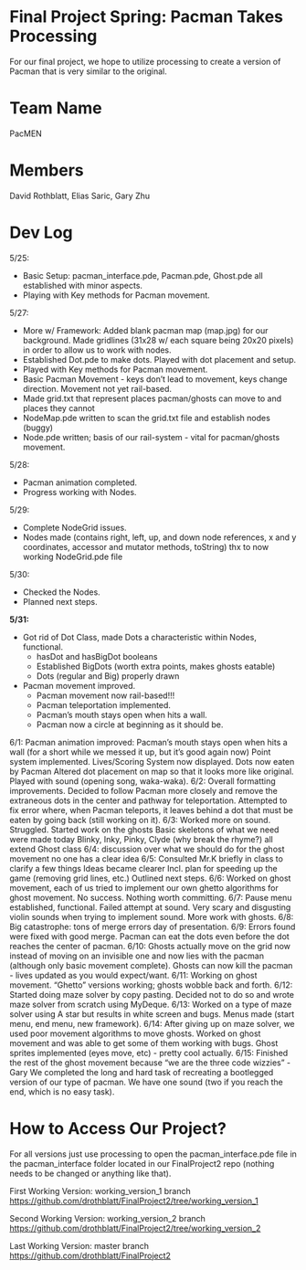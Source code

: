 # Final Project Spring: Pacman Takes Processing
For our final project, we hope to utilize processing to create a version of Pacman that is very similar to the original. 

Team Name
=======
PacMEN


Members
=======
David Rothblatt, Elias Saric, Gary Zhu


Dev Log
=======

5/25:
  - Basic Setup: pacman_interface.pde, Pacman.pde, Ghost.pde all established with minor aspects. 
  - Playing with Key methods for Pacman movement. 

5/27: 
  - More w/ Framework: Added blank pacman map (map.jpg) for our background. Made gridlines (31x28 w/ each square being 20x20       pixels) in order to allow us to work with nodes. 
  - Established Dot.pde to make dots. Played with dot placement and setup. 
  - Played with Key methods for Pacman movement. 
  - Basic Pacman Movement - keys don’t lead to movement, keys change direction. Movement not yet rail-based. 
  - Made grid.txt that represent places pacman/ghosts can move to and places they cannot
  - NodeMap.pde written to scan the grid.txt file and establish nodes (buggy)
  - Node.pde written; basis of our rail-system - vital for pacman/ghosts movement. 

5/28:
  - Pacman animation completed. 
  - Progress working with Nodes.

5/29:
  - Complete NodeGrid issues. 
  - Nodes made (contains right, left, up, and down node references, x and y coordinates, accessor and mutator methods,           toString) thx to now working NodeGrid.pde file 

5/30:
  - Checked the Nodes. 
  - Planned next steps. 

<b> 5/31: </b>
- Got rid of Dot Class, made Dots a characteristic within Nodes, functional. 
    - hasDot and hasBigDot booleans
    - Established BigDots (worth extra points, makes ghosts eatable)
    - Dots (regular and Big) properly drawn 
- Pacman movement improved. 
    - Pacman movement now rail-based!!! 
    - Pacman teleportation implemented. 
    - Pacman’s mouth stays open when hits a wall. 
    - Pacman now a circle at beginning as it should be. 

6/1:
Pacman animation improved:
Pacman’s mouth stays open when hits a wall (for a short while we messed it up, but it’s good again now)
Point system implemented. 
Lives/Scoring System now displayed. 
Dots now eaten by Pacman
Altered dot placement on map so that it looks more like original. 
Played with sound (opening song, waka-waka).
6/2:
Overall formatting improvements. 
Decided to follow Pacman more closely and remove the extraneous dots in the center and pathway for teleportation. 
Attempted to fix error where, when Pacman teleports, it leaves behind a dot that must be eaten by going back (still working on it).
6/3:
Worked more on sound. Struggled. 
Started work on the ghosts 
Basic skeletons of what we need were made today
Blinky, Inky, Pinky, Clyde (why break the rhyme?) all extend Ghost class
6/4:
discussion over what we should do for the ghost movement
no one has a clear idea
6/5:
Consulted Mr.K briefly in class to clarify a few things
Ideas became clearer 
Incl. plan for speeding up the game (removing grid lines, etc.)
Outlined next steps. 
6/6:
Worked on ghost movement, each of us tried to implement our own ghetto algorithms for ghost movement. No success. Nothing worth committing. 
6/7:
Pause menu established, functional.
Failed attempt at sound.
Very scary and disgusting violin sounds when trying to implement sound.
More work with ghosts.
6/8:
Big catastrophe: tons of merge errors day of presentation.
6/9:
Errors found were fixed with good merge.
Pacman can eat the dots even before the dot reaches the center of pacman.
6/10:
Ghosts actually move on the grid now instead of moving on an invisible one and now lies with the pacman (although only basic movement complete).
Ghosts can now kill the pacman - lives updated as you would expect/want. 
6/11:
Working on ghost movement. 
“Ghetto” versions working; ghosts wobble back and forth. 
6/12:
Started doing maze solver by copy pasting.
Decided not to do so and wrote maze solver from scratch using MyDeque.
6/13:
Worked on a type of maze solver using A star but results in white screen and bugs.
Menus made (start menu, end menu, new framework).
6/14:
After giving up on maze solver, we used poor movement algorithms to move ghosts.
Worked on ghost movement and was able to get some of them working with bugs.
Ghost sprites implemented (eyes move, etc) - pretty cool actually. 
6/15:
Finished the rest of the ghost movement because “we are the three code wizzies” - Gary
We completed the long and hard task of recreating a bootlegged version of our type of pacman.
We have one sound (two if you reach the end, which is no easy task).

How to Access Our Project?
=========
For all versions just use processing to open the pacman_interface.pde file in the pacman_interface folder located in our FinalProject2 repo (nothing needs to be changed or anything like that). 

First Working Version:
working_version_1 branch 
https://github.com/drothblatt/FinalProject2/tree/working_version_1

Second Working Version:
working_version_2 branch
https://github.com/drothblatt/FinalProject2/tree/working_version_2

Last Working Version:
master branch
https://github.com/drothblatt/FinalProject2

